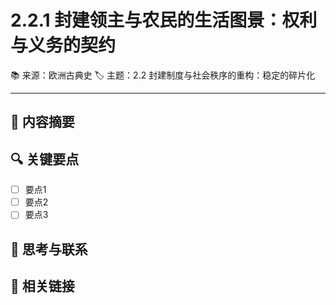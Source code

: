 # 2.2.1 封建领主与农民的生活图景：权利与义务的契约

📚 来源：欧洲古典史
🏷️ 主题：2.2 封建制度与社会秩序的重构：稳定的碎片化

---

## 📝 内容摘要

<!-- 在此处添加内容摘要 -->

## 🔍 关键要点

- [ ] 要点1
- [ ] 要点2
- [ ] 要点3

## 💭 思考与联系

<!-- 在此处添加个人思考和与其他知识的联系 -->

## 🔗 相关链接

<!-- 在此处添加相关链接和参考文献 -->

